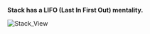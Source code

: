 **Stack has a LIFO (Last In First Out) mentality.**

![Stack_View](https://user-images.githubusercontent.com/72438433/169687891-95b79cea-9eb9-4eb1-a85e-44833877784b.png)

